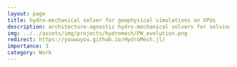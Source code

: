 ```yaml
---
layout: page
title: hydro-mechanical solver for geophysical simulations on GPUs
description: architecture-agnostic hydro-mechanical solvers for solving the two-phase flow equations, resolve the augmented system of equations  with pseudo-transient terms using iterative method.
img: ../../assets/img/projects/hydromech/PW_evolution.png
redirect: https://youwuyou.github.io/HydroMech.jl/
importance: 3
category: Work
---
```


